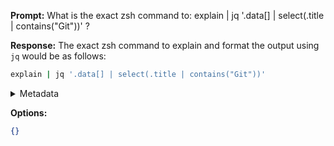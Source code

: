 **Prompt:**
What is the exact zsh command to: explain | jq '.data[] | select(.title | contains("Git"))'  ?


**Response:**
The exact zsh command to explain and format the output using `jq` would be as follows:

```zsh
explain | jq '.data[] | select(.title | contains("Git"))'
```

<details><summary>Metadata</summary>

- Duration: 1256 ms
- Datetime: 2023-08-21T12:19:03.321653
- Model: gpt-3.5-turbo-0613

</details>

**Options:**
```json
{}
```

